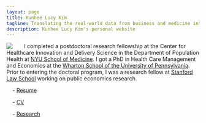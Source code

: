 ```yaml
---
layout: page
title: Kunhee Lucy Kim
tagline: Translating the real-world data from business and medicine into insights
description: Kunhee Lucy Kim's personal website
---
```


<img style="float: left; padding-right: 30px;" src="http://lucy-kim.github.io/profile_mar2016.jpg">

I completed a postdoctoral research fellowship at the Center for Healthcare Innovation and Delivery Science in the Department of Population Health at [NYU School of Medicine](https://med.nyu.edu/chids/home). I got a PhD in Health Care Management and Economics at the [Wharton School of the University of Pennsylvania](https://hcmg.wharton.upenn.edu/). Prior to entering the doctoral program, I was a research fellow at [Stanford Law School](https://law.stanford.edu/empirical-research-fellowship/) working on public economics research.

&nbsp;&nbsp;&nbsp;&nbsp;- [Resume](https://www.dropbox.com/s/i0q4gw4qnoyuezc/KunheeLucyKim-Resume.pdf?dl=0)

&nbsp;&nbsp;&nbsp;&nbsp;- [CV](https://www.dropbox.com/s/bqutffj5wu0whj8/KunheeLucyKim-cv.pdf?dl=0)

&nbsp;&nbsp;&nbsp;&nbsp;- [Research](pages/research.html)
